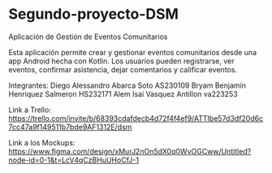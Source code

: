 # Segundo-proyecto-DSM

Aplicación de Gestión de Eventos Comunitarios

Esta aplicación permite crear y gestionar eventos comunitarios desde una app Android hecha con Kotlin. Los usuarios pueden registrarse, ver eventos, confirmar asistencia, dejar comentarios y calificar eventos.

Integrantes: 
Diego Alessandro Abarca Soto AS230109
Bryam Benjamín Henriquez Salmeron HS232171
Alem Isai Vasquez Antillon va223253

Link a Trello: https://trello.com/invite/b/68393cdafdecb4d72f4f4ef9/ATTIbe57d3df20d6c7cc47a9f149511b7bde9AF1312E/dsm

Link a los Mockups: https://www.figma.com/design/xMurJ2nOn5dX0q0WvOGCww/Untitled?node-id=0-1&t=LcV4qCzBHuUHoCfJ-1
